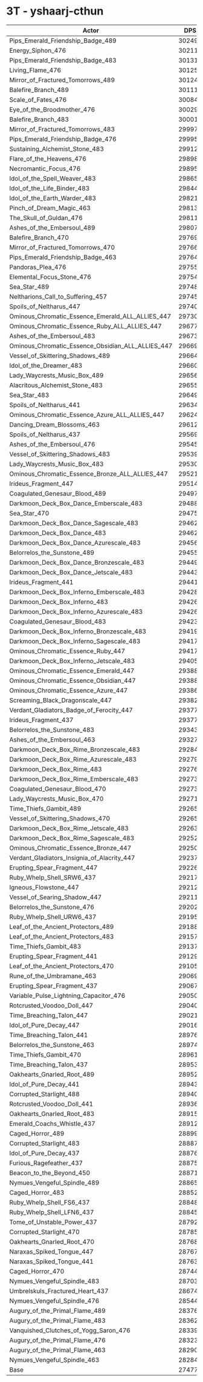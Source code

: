# 3T - yshaarj-cthun
| Actor | DPS | Increase |
|---|:---:|:---:|
|Pips_Emerald_Friendship_Badge_489|302496|10.09%|
|Energy_Siphon_476|302111|9.95%|
|Pips_Emerald_Friendship_Badge_483|301316|9.66%|
|Living_Flame_476|301252|9.63%|
|Mirror_of_Fractured_Tomorrows_489|301246|9.63%|
|Balefire_Branch_489|301119|9.59%|
|Scale_of_Fates_476|300845|9.49%|
|Eye_of_the_Broodmother_476|300294|9.29%|
|Balefire_Branch_483|300019|9.19%|
|Mirror_of_Fractured_Tomorrows_483|299975|9.17%|
|Pips_Emerald_Friendship_Badge_476|299952|9.16%|
|Sustaining_Alchemist_Stone_483|299123|8.86%|
|Flare_of_the_Heavens_476|298984|8.81%|
|Necromantic_Focus_476|298952|8.80%|
|Idol_of_the_Spell_Weaver_483|298657|8.69%|
|Idol_of_the_Life_Binder_483|298446|8.61%|
|Idol_of_the_Earth_Warder_483|298217|8.53%|
|Pinch_of_Dream_Magic_463|298131|8.50%|
|The_Skull_of_Guldan_476|298116|8.49%|
|Ashes_of_the_Embersoul_489|298079|8.48%|
|Balefire_Branch_470|297693|8.34%|
|Mirror_of_Fractured_Tomorrows_470|297663|8.33%|
|Pips_Emerald_Friendship_Badge_463|297642|8.32%|
|Pandoras_Plea_476|297554|8.29%|
|Elemental_Focus_Stone_476|297549|8.29%|
|Sea_Star_489|297481|8.26%|
|Neltharions_Call_to_Suffering_457|297457|8.25%|
|Spoils_of_Neltharus_447|297408|8.24%|
|Ominous_Chromatic_Essence_Emerald_ALL_ALLIES_447|297309|8.20%|
|Ominous_Chromatic_Essence_Ruby_ALL_ALLIES_447|296774|8.00%|
|Ashes_of_the_Embersoul_483|296738|7.99%|
|Ominous_Chromatic_Essence_Obsidian_ALL_ALLIES_447|296692|7.97%|
|Vessel_of_Skittering_Shadows_489|296646|7.96%|
|Idol_of_the_Dreamer_483|296600|7.94%|
|Lady_Waycrests_Music_Box_489|296561|7.93%|
|Alacritous_Alchemist_Stone_483|296553|7.92%|
|Sea_Star_483|296491|7.90%|
|Spoils_of_Neltharus_441|296347|7.85%|
|Ominous_Chromatic_Essence_Azure_ALL_ALLIES_447|296243|7.81%|
|Dancing_Dream_Blossoms_463|296129|7.77%|
|Spoils_of_Neltharus_437|295696|7.61%|
|Ashes_of_the_Embersoul_476|295451|7.52%|
|Vessel_of_Skittering_Shadows_483|295399|7.50%|
|Lady_Waycrests_Music_Box_483|295309|7.47%|
|Ominous_Chromatic_Essence_Bronze_ALL_ALLIES_447|295217|7.44%|
|Irideus_Fragment_447|295143|7.41%|
|Coagulated_Genesaur_Blood_489|294978|7.35%|
|Darkmoon_Deck_Box_Dance_Emberscale_483|294883|7.32%|
|Sea_Star_470|294759|7.27%|
|Darkmoon_Deck_Box_Dance_Sagescale_483|294626|7.22%|
|Darkmoon_Deck_Box_Dance_483|294621|7.22%|
|Darkmoon_Deck_Box_Dance_Azurescale_483|294561|7.20%|
|Belorrelos_the_Sunstone_489|294555|7.20%|
|Darkmoon_Deck_Box_Dance_Bronzescale_483|294499|7.18%|
|Darkmoon_Deck_Box_Dance_Jetscale_483|294439|7.15%|
|Irideus_Fragment_441|294416|7.15%|
|Darkmoon_Deck_Box_Inferno_Emberscale_483|294283|7.10%|
|Darkmoon_Deck_Box_Inferno_483|294268|7.09%|
|Darkmoon_Deck_Box_Inferno_Azurescale_483|294261|7.09%|
|Coagulated_Genesaur_Blood_483|294236|7.08%|
|Darkmoon_Deck_Box_Inferno_Bronzescale_483|294198|7.07%|
|Darkmoon_Deck_Box_Inferno_Sagescale_483|294176|7.06%|
|Ominous_Chromatic_Essence_Ruby_447|294170|7.06%|
|Darkmoon_Deck_Box_Inferno_Jetscale_483|294054|7.01%|
|Ominous_Chromatic_Essence_Emerald_447|293888|6.95%|
|Ominous_Chromatic_Essence_Obsidian_447|293880|6.95%|
|Ominous_Chromatic_Essence_Azure_447|293869|6.95%|
|Screaming_Black_Dragonscale_447|293820|6.93%|
|Verdant_Gladiators_Badge_of_Ferocity_447|293771|6.91%|
|Irideus_Fragment_437|293771|6.91%|
|Belorrelos_the_Sunstone_483|293431|6.79%|
|Ashes_of_the_Embersoul_463|293276|6.73%|
|Darkmoon_Deck_Box_Rime_Bronzescale_483|292846|6.58%|
|Darkmoon_Deck_Box_Rime_Azurescale_483|292793|6.56%|
|Darkmoon_Deck_Box_Rime_483|292768|6.55%|
|Darkmoon_Deck_Box_Rime_Emberscale_483|292739|6.54%|
|Coagulated_Genesaur_Blood_470|292734|6.53%|
|Lady_Waycrests_Music_Box_470|292713|6.53%|
|Time_Thiefs_Gambit_489|292658|6.51%|
|Vessel_of_Skittering_Shadows_470|292650|6.50%|
|Darkmoon_Deck_Box_Rime_Jetscale_483|292635|6.50%|
|Darkmoon_Deck_Box_Rime_Sagescale_483|292520|6.46%|
|Ominous_Chromatic_Essence_Bronze_447|292505|6.45%|
|Verdant_Gladiators_Insignia_of_Alacrity_447|292374|6.40%|
|Erupting_Spear_Fragment_447|292264|6.36%|
|Ruby_Whelp_Shell_SRW6_437|292173|6.33%|
|Igneous_Flowstone_447|292126|6.31%|
|Vessel_of_Searing_Shadow_447|292115|6.31%|
|Belorrelos_the_Sunstone_476|292024|6.28%|
|Ruby_Whelp_Shell_URW6_437|291953|6.25%|
|Leaf_of_the_Ancient_Protectors_489|291881|6.22%|
|Leaf_of_the_Ancient_Protectors_483|291570|6.11%|
|Time_Thiefs_Gambit_483|291370|6.04%|
|Erupting_Spear_Fragment_441|291292|6.01%|
|Leaf_of_the_Ancient_Protectors_470|291059|5.92%|
|Rune_of_the_Umbramane_463|290690|5.79%|
|Erupting_Spear_Fragment_437|290671|5.78%|
|Variable_Pulse_Lightning_Capacitor_476|290505|5.72%|
|Rotcrusted_Voodoo_Doll_447|290401|5.69%|
|Time_Breaching_Talon_447|290210|5.62%|
|Idol_of_Pure_Decay_447|290169|5.60%|
|Time_Breaching_Talon_441|289760|5.45%|
|Belorrelos_the_Sunstone_463|289742|5.45%|
|Time_Thiefs_Gambit_470|289615|5.40%|
|Time_Breaching_Talon_437|289538|5.37%|
|Oakhearts_Gnarled_Root_489|289522|5.37%|
|Idol_of_Pure_Decay_441|289431|5.33%|
|Corrupted_Starlight_488|289403|5.32%|
|Rotcrusted_Voodoo_Doll_441|289369|5.31%|
|Oakhearts_Gnarled_Root_483|289152|5.23%|
|Emerald_Coachs_Whistle_437|289126|5.22%|
|Caged_Horror_489|288990|5.17%|
|Corrupted_Starlight_483|288871|5.13%|
|Idol_of_Pure_Decay_437|288765|5.09%|
|Furious_Ragefeather_437|288758|5.09%|
|Beacon_to_the_Beyond_450|288710|5.07%|
|Nymues_Vengeful_Spindle_489|288650|5.05%|
|Caged_Horror_483|288525|5.00%|
|Ruby_Whelp_Shell_FS6_437|288489|4.99%|
|Ruby_Whelp_Shell_LFN6_437|288452|4.98%|
|Tome_of_Unstable_Power_437|287921|4.78%|
|Corrupted_Starlight_470|287850|4.76%|
|Oakhearts_Gnarled_Root_470|287685|4.70%|
|Naraxas_Spiked_Tongue_447|287676|4.69%|
|Naraxas_Spiked_Tongue_441|287632|4.68%|
|Caged_Horror_470|287445|4.61%|
|Nymues_Vengeful_Spindle_483|287038|4.46%|
|Umbrelskuls_Fractured_Heart_437|286742|4.35%|
|Nymues_Vengeful_Spindle_476|285440|3.88%|
|Augury_of_the_Primal_Flame_489|283760|3.27%|
|Augury_of_the_Primal_Flame_483|283622|3.22%|
|Vanquished_Clutches_of_Yogg_Saron_476|283392|3.13%|
|Augury_of_the_Primal_Flame_476|283233|3.08%|
|Augury_of_the_Primal_Flame_463|282903|2.96%|
|Nymues_Vengeful_Spindle_463|282842|2.93%|
|Base|274779|0.00%|
